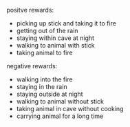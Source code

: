 

positve rewards:

  - picking up stick and taking it to fire
  - getting out of the rain
  - staying within cave at night
  - walking to animal with stick
  - taking animal to fire
  
negative rewards:

  - walking into the fire
  - staying in the rain
  - staying outside at night
  - walking to animal without stick
  - taking animal in cave without cooking
  - carrying animal for a long time
